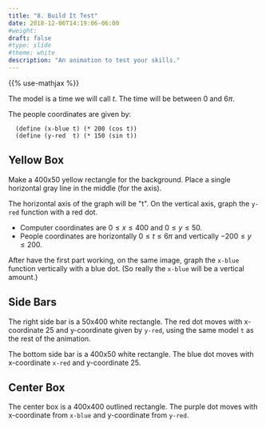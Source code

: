 ```yaml
---
title: "8. Build It Test"
date: 2018-12-06T14:19:06-06:00
#weight: 
draft: false
#type: slide
#theme: white
description: "An animation to test your skills."
---
```


{{% use-mathjax %}}

The model is a time we will call $t$. The time will be between $0$ and $6\pi$.

The people coordinates are given by:

      (define (x-blue t) (* 200 (cos t))
      (define (y-red  t) (* 150 (sin t))


## Yellow Box

Make a 400x50 yellow rectangle for the background.
Place a single horizontal gray line in the middle (for the axis).

The horizontal axis of the graph will be "t". On the vertical axis,
graph the `y-red` function with a red dot.

* Computer coordinates are $0 \le x \le 400$ and $0 \le y \le 50$.
* People coordinates are horizontally $0\le t \le 6\pi$ and vertically
  $-200 \le
  y \le 200$.
   
After have the first part working, on the same image, graph the
`x-blue` function vertically with a blue dot. (So really the `x-blue` will
be a vertical amount.)

## Side Bars

The right side bar is a 50x400 white rectangle.  The red dot moves
with x-coordinate 25 and y-coordinate given by `y-red`, using the same model `t` as the rest of the animation.

The bottom side bar is a 400x50 white rectangle. The blue dot moves with x-coordinate `x-red` and y-coordinate 25.

## Center Box

The center box is a 400x400 outlined rectangle. The purple dot moves
with x-coordinate from `x-blue` and y-coordinate from `y-red`.

